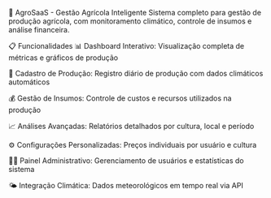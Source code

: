 🌱 AgroSaaS - Gestão Agrícola Inteligente
Sistema completo para gestão de produção agrícola, com monitoramento climático, controle de insumos e análise financeira.

📋 Funcionalidades
📊 Dashboard Interativo: Visualização completa de métricas e gráficos de produção

📝 Cadastro de Produção: Registro diário de produção com dados climáticos automáticos

💰 Gestão de Insumos: Controle de custos e recursos utilizados na produção

📈 Análises Avançadas: Relatórios detalhados por cultura, local e período

⚙️ Configurações Personalizadas: Preços individuais por usuário e cultura

👨‍💼 Painel Administrativo: Gerenciamento de usuários e estatísticas do sistema

🌤️ Integração Climática: Dados meteorológicos em tempo real via API
